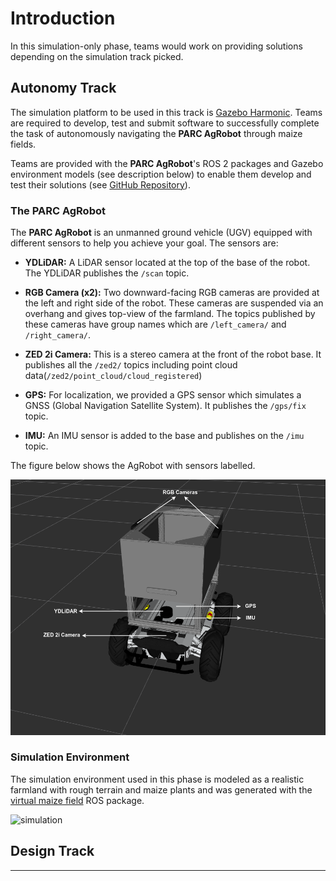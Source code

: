 # Introduction

In this simulation-only phase, teams would work on providing solutions depending on the simulation track picked.

## Autonomy Track

The simulation platform to be used in this track is [Gazebo Harmonic](https://gazebosim.org/docs/harmonic/install_ubuntu/). Teams are required to develop, test and submit software to successfully complete the task of autonomously navigating the **PARC AgRobot** through maize fields. 

Teams are provided with the **PARC AgRobot**'s ROS 2 packages and Gazebo environment models (see description below) to enable them develop and test their solutions (see [GitHub Repository](https://github.com/PARC-Robotics/PARC2025-Engineers-League)).

### The PARC AgRobot
The **PARC AgRobot** is an unmanned ground vehicle (UGV) equipped with different sensors to help you achieve your goal. The sensors are:

* **YDLiDAR:** A LiDAR sensor located at the top of the base of the robot. The YDLiDAR publishes the `/scan` topic.

* **RGB Camera (x2):** Two downward-facing RGB cameras are provided at the left and right side of the robot. These cameras are suspended via an overhang and gives top-view of the farmland. The topics published by these cameras have group names which are `/left_camera/` and `/right_camera/`.

* **ZED 2i Camera:** This is a stereo camera at the front of the robot base. It publishes all the `/zed2/` topics including point cloud data(`/zed2/point_cloud/cloud_registered`)

* **GPS:** For localization, we provided a GPS sensor which simulates a GNSS (Global Navigation Satellite System). It publishes the `/gps/fix` topic.

* **IMU:** An IMU sensor is added to the base and publishes on the `/imu` topic.

The figure below shows the AgRobot with sensors labelled.

![robot](../assets/robot_sensor_label.png)


### Simulation Environment
The simulation environment used in this phase is modeled as a realistic farmland with rough terrain and maize plants and was generated with the [virtual maize field](https://github.com/FieldRobotEvent/virtual_maize_field) ROS package.

![simulation](../assets/world_description.png)

## Design Track


---
<!-- This phase will evaluate the teams' capabilities to successfully complete these fundamental tasks required to compete in phase 2 (on the physical robot). -->